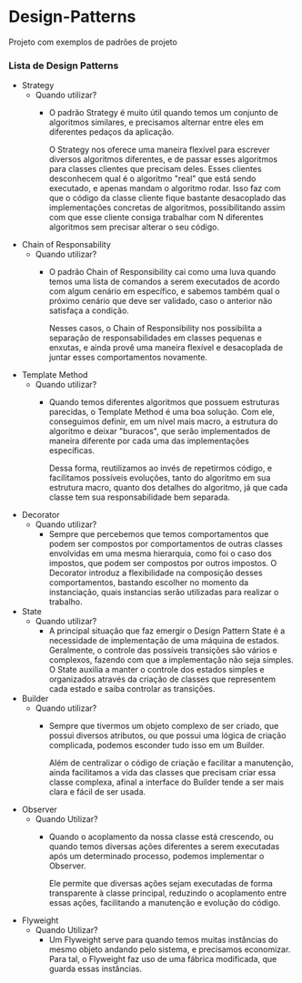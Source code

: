 # Design-Patterns
Projeto com exemplos de padrões de projeto

### Lista de Design Patterns

- Strategy
    - Quando utilizar?
        - O padrão Strategy é muito útil quando temos um conjunto de algoritmos similares, e precisamos alternar entre eles em diferentes pedaços da aplicação.
          
          O Strategy nos oferece uma maneira flexível para escrever diversos algoritmos diferentes, e de passar esses algoritmos para classes clientes que precisam deles. Esses clientes desconhecem qual é o algoritmo "real" que está sendo executado, e apenas mandam o algoritmo rodar. Isso faz com que o código da classe cliente fique bastante desacoplado das implementações concretas de algoritmos, possibilitando assim com que esse cliente consiga trabalhar com N diferentes algoritmos sem precisar alterar o seu código.     
- Chain of Responsability
    - Quando utilizar?
        - O padrão Chain of Responsibility cai como uma luva quando temos uma lista de comandos a serem executados de acordo com algum cenário em específico, e sabemos também qual o próximo cenário que deve ser validado, caso o anterior não satisfaça a condição.
            
           Nesses casos, o Chain of Responsibility nos possibilita a separação de responsabilidades em classes pequenas e enxutas, e ainda provê uma maneira flexível e desacoplada de juntar esses comportamentos novamente.
- Template Method
    - Quando utilizar?
        - Quando temos diferentes algoritmos que possuem estruturas parecidas, o Template Method é uma boa solução. Com ele, conseguimos definir, em um nível mais macro, a estrutura do algoritmo e deixar "buracos", que serão implementados de maneira diferente por cada uma das implementações específicas.
                    
          Dessa forma, reutilizamos ao invés de repetirmos código, e facilitamos possíveis evoluções, tanto do algoritmo em sua estrutura macro, quanto dos detalhes do algoritmo, já que cada classe tem sua responsabilidade bem separada.
- Decorator
    - Quando utilizar?
        - Sempre que percebemos que temos comportamentos que podem ser compostos por comportamentos de outras classes envolvidas em uma mesma hierarquia, como foi o caso dos impostos, que podem ser compostos por outros impostos. O Decorator introduz a flexibilidade na composição desses comportamentos, bastando escolher no momento da instanciação, quais instancias serão utilizadas para realizar o trabalho.
- State
    - Quando utilizar?
        - A principal situação que faz emergir o Design Pattern State é a necessidade de implementação de uma máquina de estados. Geralmente, o controle das possíveis transições são vários e complexos, fazendo com que a implementação não seja simples. O State auxilia a manter o controle dos estados simples e organizados através da criação de classes que representem cada estado e saiba controlar as transições.
- Builder
    - Quando utilizar?
        - Sempre que tivermos um objeto complexo de ser criado, que possui diversos atributos, ou que possui uma lógica de criação complicada, podemos esconder tudo isso em um Builder.
          
          Além de centralizar o código de criação e facilitar a manutenção, ainda facilitamos a vida das classes que precisam criar essa classe complexa, afinal a interface do Builder tende a ser mais clara e fácil de ser usada.
- Observer
    - Quando Utilizar?
        - Quando o acoplamento da nossa classe está crescendo, ou quando temos diversas ações diferentes a serem executadas após um determinado processo, podemos implementar o Observer.
          
          Ele permite que diversas ações sejam executadas de forma transparente à classe principal, reduzindo o acoplamento entre essas ações, facilitando a manutenção e evolução do código.
- Flyweight
    - Quando Utilizar?
        - Um Flyweight serve para quando temos muitas instâncias do mesmo objeto andando pelo sistema, e precisamos economizar. Para tal, o Flyweight faz uso de uma fábrica modificada, que guarda essas instâncias.            